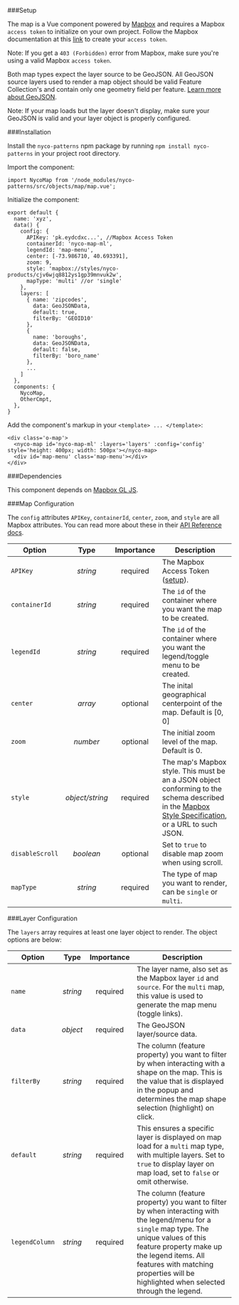 ###Setup

The map is a Vue component powered by [Mapbox](https://www.mapbox.com/) and requires a Mapbox `access token` to initialize on your own project. Follow the Mapbox documentation at this [link](https://docs.mapbox.com/help/how-mapbox-works/access-tokens/#creating-and-managing-access-tokens) to create your `access token`.

Note: If you get a `403 (Forbidden)` error from Mapbox, make sure you're using a valid Mapbox `access token`.

Both map types expect the layer source to be GeoJSON. All GeoJSON source layers used to render a map object should be valid Feature Collection's and contain only one geometry field per feature. [Learn more about GeoJSON](https://geojson.org/).

Note: If your map loads but the layer doesn't display, make sure your GeoJSON is valid and your layer object is properly configured.

###Installation

Install the `nyco-patterns` npm package by running `npm install nyco-patterns` in your project root directory.

Import the component:

    import NycoMap from '/node_modules/nyco-patterns/src/objects/map/map.vue';


Initialize the component:

    export default {
      name: 'xyz',
      data() {
        config: {
          APIKey: 'pk.eydcdxc...', //Mapbox Access Token
          containerId: 'nyco-map-ml',
          legendId: 'map-menu',
          center: [-73.986710, 40.693391],
          zoom: 9,
          style: 'mapbox://styles/nyco-products/cjv6wjq8812ys1gp39mnvuk2w',
          mapType: 'multi' //or 'single'
        },
        layers: [
          { name: 'zipcodes',
            data: GeoJSONData,
            default: true,
            filterBy: 'GEOID10'
          },
          {
            name: 'boroughs',
            data: GeoJSONData,
            default: false,
            filterBy: 'boro_name'
          },
          ...
        ]
      },
      components: {
        NycoMap,
        OtherCmpt,
      },
    }

Add the component's markup in your `<template> ... </template>`:

    <div class='o-map'>
      <nyco-map id='nyco-map-ml' :layers='layers' :config='config' style='height: 400px; width: 500px'></nyco-map>
      <div id='map-menu' class='map-menu'></div>
    </div>

###Dependencies

This component depends on [Mapbox GL JS](https://docs.mapbox.com/mapbox-gl-js/api/).

###Map Configuration

The `config` attributes `APIKey`, `containerId`, `center`, `zoom`, and `style` are all Mapbox attributes. You can read more about these in their [API Reference docs](https://docs.mapbox.com/mapbox-gl-js/api/).

Option          | Type        | Importance | Description
----------------|:-----------:|:----------:|------------|
`APIKey`        | *string*         | required   | The Mapbox Access Token ([setup](https://docs.mapbox.com/help/how-mapbox-works/access-tokens/)).
`containerId`   | *string* | required   | The `id` of the container where you want the map to be created.
`legendId`      | *string* | required   | The `id` of the container where you want the legend/toggle menu to be created.
`center`        | *array*      | optional   | The inital geographical centerpoint of the map. Default is [0, 0]
`zoom`          | *number*       | optional   | The initial zoom level of the map. Default is 0.
`style`         | *object/string*       | required   | The map's Mapbox style. This must be an a JSON object conforming to the schema described in the [Mapbox Style Specification](https://docs.mapbox.com/mapbox-gl-js/style-spec/), or a URL to such JSON.
`disableScroll` | *boolean*       | optional   | Set to `true` to disable map zoom when using scroll.
`mapType`       | *string*       | required   | The type of map you want to render, can be `single` or `multi`.

###Layer Configuration

The `layers` array requires at least one layer object to render. The object options are below:

Option          | Type        | Importance | Description
----------------|:-----------:|:----------:|------------|
`name`         | *string*  | required   | The layer name, also set as the Mapbox layer `id` and `source`. For the `multi` map, this value is used to generate the map menu (toggle links).
`data`         | *object* | required   | The GeoJSON layer/source data.
`filterBy`     | *string*  | required   | The column (feature property) you want to filter by when interacting with a shape on the map. This is the value that is displayed in the popup and determines the map shape selection (highlight) on click.
`default`      | *string*  | required   | This ensures a specific layer is displayed on map load for a `multi` map type, with multiple layers. Set to `true` to display layer on map load, set to `false` or omit otherwise.
`legendColumn` | *string*  | required   | The column (feature property) you want to filter by when interacting with the legend/menu for a `single` map type. The unique values of this feature property make up the legend items. All features with matching properties will be highlighted when selected through the legend.